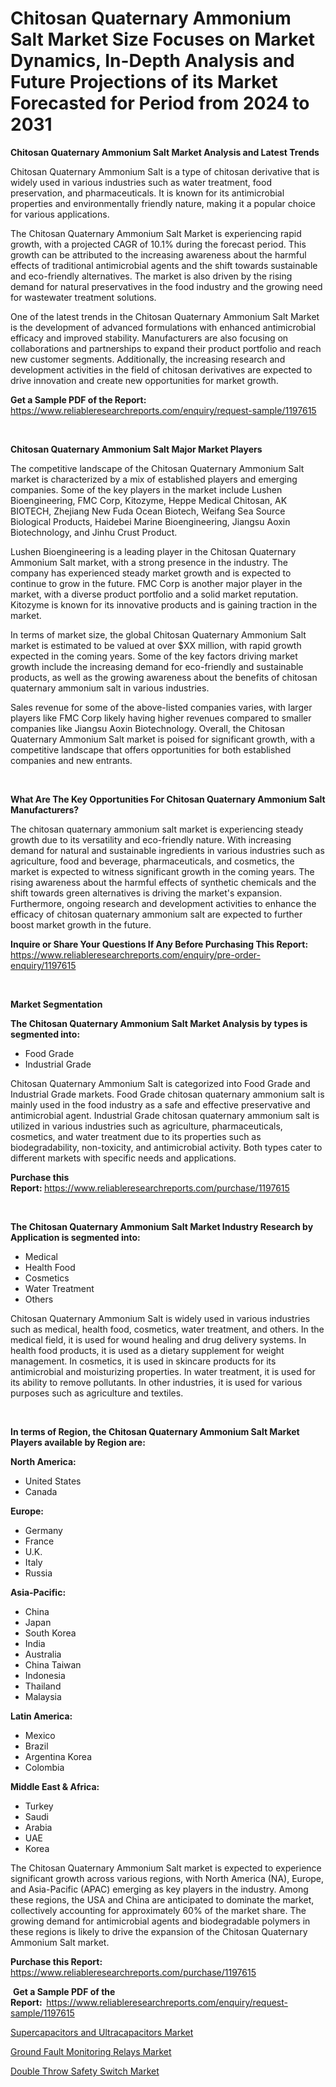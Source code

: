 <p><h1>Chitosan Quaternary Ammonium Salt Market Size Focuses on Market Dynamics, In-Depth Analysis and Future Projections of its Market Forecasted for Period from 2024 to 2031</h1></p><p><strong>Chitosan Quaternary Ammonium Salt Market Analysis and Latest Trends</strong></p>
<p><p>Chitosan Quaternary Ammonium Salt is a type of chitosan derivative that is widely used in various industries such as water treatment, food preservation, and pharmaceuticals. It is known for its antimicrobial properties and environmentally friendly nature, making it a popular choice for various applications.</p><p>The Chitosan Quaternary Ammonium Salt Market is experiencing rapid growth, with a projected CAGR of 10.1% during the forecast period. This growth can be attributed to the increasing awareness about the harmful effects of traditional antimicrobial agents and the shift towards sustainable and eco-friendly alternatives. The market is also driven by the rising demand for natural preservatives in the food industry and the growing need for wastewater treatment solutions.</p><p>One of the latest trends in the Chitosan Quaternary Ammonium Salt Market is the development of advanced formulations with enhanced antimicrobial efficacy and improved stability. Manufacturers are also focusing on collaborations and partnerships to expand their product portfolio and reach new customer segments. Additionally, the increasing research and development activities in the field of chitosan derivatives are expected to drive innovation and create new opportunities for market growth.</p></p>
<p><strong>Get a Sample PDF of the Report:&nbsp;</strong> <a href="https://www.reliableresearchreports.com/enquiry/request-sample/1197615">https://www.reliableresearchreports.com/enquiry/request-sample/1197615</a></p>
<p>&nbsp;</p>
<p><strong>Chitosan Quaternary Ammonium Salt Major Market Players</strong></p>
<p><p>The competitive landscape of the Chitosan Quaternary Ammonium Salt market is characterized by a mix of established players and emerging companies. Some of the key players in the market include Lushen Bioengineering, FMC Corp, Kitozyme, Heppe Medical Chitosan, AK BIOTECH, Zhejiang New Fuda Ocean Biotech, Weifang Sea Source Biological Products, Haidebei Marine Bioengineering, Jiangsu Aoxin Biotechnology, and Jinhu Crust Product.</p><p>Lushen Bioengineering is a leading player in the Chitosan Quaternary Ammonium Salt market, with a strong presence in the industry. The company has experienced steady market growth and is expected to continue to grow in the future. FMC Corp is another major player in the market, with a diverse product portfolio and a solid market reputation. Kitozyme is known for its innovative products and is gaining traction in the market.</p><p>In terms of market size, the global Chitosan Quaternary Ammonium Salt market is estimated to be valued at over $XX million, with rapid growth expected in the coming years. Some of the key factors driving market growth include the increasing demand for eco-friendly and sustainable products, as well as the growing awareness about the benefits of chitosan quaternary ammonium salt in various industries.</p><p>Sales revenue for some of the above-listed companies varies, with larger players like FMC Corp likely having higher revenues compared to smaller companies like Jiangsu Aoxin Biotechnology. Overall, the Chitosan Quaternary Ammonium Salt market is poised for significant growth, with a competitive landscape that offers opportunities for both established companies and new entrants.</p></p>
<p>&nbsp;</p>
<p><strong>What Are The Key Opportunities For Chitosan Quaternary Ammonium Salt Manufacturers?</strong></p>
<p><p>The chitosan quaternary ammonium salt market is experiencing steady growth due to its versatility and eco-friendly nature. With increasing demand for natural and sustainable ingredients in various industries such as agriculture, food and beverage, pharmaceuticals, and cosmetics, the market is expected to witness significant growth in the coming years. The rising awareness about the harmful effects of synthetic chemicals and the shift towards green alternatives is driving the market's expansion. Furthermore, ongoing research and development activities to enhance the efficacy of chitosan quaternary ammonium salt are expected to further boost market growth in the future.</p></p>
<p><strong>Inquire or Share Your Questions If Any Before Purchasing This Report:</strong> <a href="https://www.reliableresearchreports.com/enquiry/pre-order-enquiry/1197615">https://www.reliableresearchreports.com/enquiry/pre-order-enquiry/1197615</a></p>
<p>&nbsp;</p>
<p><strong>Market Segmentation</strong></p>
<p><strong>The Chitosan Quaternary Ammonium Salt Market Analysis by types is segmented into:</strong></p>
<p><ul><li>Food Grade</li><li>Industrial Grade</li></ul></p>
<p><p>Chitosan Quaternary Ammonium Salt is categorized into Food Grade and Industrial Grade markets. Food Grade chitosan quaternary ammonium salt is mainly used in the food industry as a safe and effective preservative and antimicrobial agent. Industrial Grade chitosan quaternary ammonium salt is utilized in various industries such as agriculture, pharmaceuticals, cosmetics, and water treatment due to its properties such as biodegradability, non-toxicity, and antimicrobial activity. Both types cater to different markets with specific needs and applications.</p></p>
<p><strong>Purchase this Report:&nbsp;</strong><a href="https://www.reliableresearchreports.com/purchase/1197615">https://www.reliableresearchreports.com/purchase/1197615</a></p>
<p>&nbsp;</p>
<p><strong>The Chitosan Quaternary Ammonium Salt Market Industry Research by Application is segmented into:</strong></p>
<p><ul><li>Medical</li><li>Health Food</li><li>Cosmetics</li><li>Water Treatment</li><li>Others</li></ul></p>
<p><p>Chitosan Quaternary Ammonium Salt is widely used in various industries such as medical, health food, cosmetics, water treatment, and others. In the medical field, it is used for wound healing and drug delivery systems. In health food products, it is used as a dietary supplement for weight management. In cosmetics, it is used in skincare products for its antimicrobial and moisturizing properties. In water treatment, it is used for its ability to remove pollutants. In other industries, it is used for various purposes such as agriculture and textiles.</p></p>
<p>&nbsp;</p>
<p><strong>In terms of Region, the Chitosan Quaternary Ammonium Salt Market Players available by Region are:</strong></p>
<p>
    <p> <strong> North America: </strong>
        <ul>
            <li>United States</li>
            <li>Canada</li>
        </ul>
        </p> 
    <p> <strong> Europe: </strong>
        <ul>
            <li>Germany</li>
            <li>France</li>
            <li>U.K.</li>
            <li>Italy</li>
            <li>Russia</li>
        </ul>
        </p> 
    <p> <strong> Asia-Pacific: </strong>
        <ul>
            <li>China</li>
            <li>Japan</li>
            <li>South Korea</li>
            <li>India</li>
            <li>Australia</li>
            <li>China Taiwan</li>
            <li>Indonesia</li>
            <li>Thailand</li>
            <li>Malaysia</li>
        </ul>
        </p> 
    <p> <strong> Latin America: </strong>
        <ul>
            <li>Mexico</li>
            <li>Brazil</li>
            <li>Argentina Korea</li>
            <li>Colombia</li>
        </ul>
        </p> 
    <p> <strong> Middle East & Africa: </strong>
        <ul>
            <li>Turkey</li>
            <li>Saudi</li>
            <li>Arabia</li>
            <li>UAE</li>
            <li>Korea</li>
        </ul>
    </p>
    </p>
<p><p>The Chitosan Quaternary Ammonium Salt market is expected to experience significant growth across various regions, with North America (NA), Europe, and Asia-Pacific (APAC) emerging as key players in the industry. Among these regions, the USA and China are anticipated to dominate the market, collectively accounting for approximately 60% of the market share. The growing demand for antimicrobial agents and biodegradable polymers in these regions is likely to drive the expansion of the Chitosan Quaternary Ammonium Salt market.</p></p>
<p><strong>Purchase this Report: </strong><a href="https://www.reliableresearchreports.com/purchase/1197615">https://www.reliableresearchreports.com/purchase/1197615</a></p>
<p>&nbsp;<strong>Get a Sample PDF of the Report:&nbsp;&nbsp;</strong><a href="https://www.reliableresearchreports.com/enquiry/request-sample/1197615">https://www.reliableresearchreports.com/enquiry/request-sample/1197615</a></p>
<p><strong></strong></p>
<p><p><a href="https://view.publitas.com/reportprime-1/supercapacitors-and-ultracapacitors-market-analysis-and-market-size-global-industry-overview-market-segmentation-and-forecast-2023-to-2030/">Supercapacitors and Ultracapacitors Market</a></p><p><a href="https://view.publitas.com/reportprime-1/ground-fault-monitoring-relays-market-size-growing-and-forecasted-for-period-from-2023-2030-and-provides-complete-market-analysis-of-this-market/">Ground Fault Monitoring Relays Market</a></p><p><a href="https://view.publitas.com/reportprime-1/decoding-the-double-throw-safety-switch-market-a-deep-dive-into-the-latest-market-trends-market-segmentation-and-competitive-analysis/">Double Throw Safety Switch Market</a></p></p>